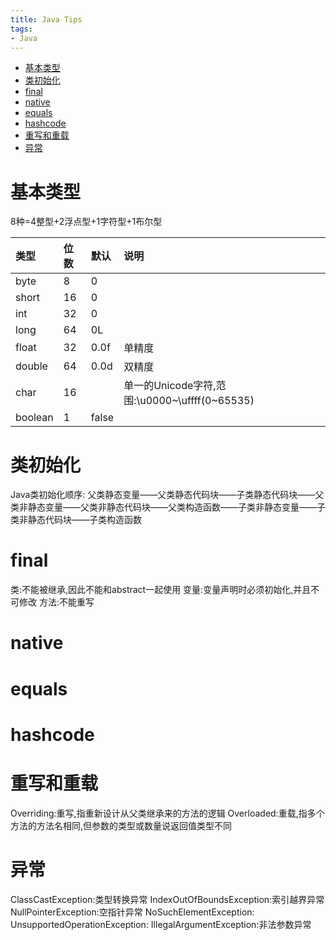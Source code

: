 ```yaml
---
title: Java Tips
tags:
- Java
---
```

<!-- TOC -->

- [基本类型](#基本类型)
- [类初始化](#类初始化)
- [final](#final)
- [native](#native)
- [equals](#equals)
- [hashcode](#hashcode)
- [重写和重载](#重写和重载)
- [异常](#异常)

<!-- /TOC -->

# 基本类型

8种=4整型+2浮点型+1字符型+1布尔型

|类型|位数|默认|说明|
|:--|:--|:--|:--|
|byte|8|0|
|short|16|0|
|int|32|0|
|long|64|0L|
|float|32|0.0f|单精度|
|double|64|0.0d|双精度|
|char|16||单一的Unicode字符,范围:\u0000~\uffff(0~65535)|
|boolean|1|false|

# 类初始化

Java类初始化顺序:
父类静态变量——父类静态代码块——子类静态代码块——父类非静态变量——父类非静态代码块——父类构造函数——子类非静态变量——子类非静态代码块——子类构造函数

# final

类:不能被继承,因此不能和abstract一起使用
变量:变量声明时必须初始化,并且不可修改
方法:不能重写

# native

# equals
# hashcode

# 重写和重载

Overriding:重写,指重新设计从父类继承来的方法的逻辑
Overloaded:重载,指多个方法的方法名相同,但参数的类型或数量说返回值类型不同

# 异常

ClassCastException:类型转换异常
IndexOutOfBoundsException:索引越界异常
NullPointerException:空指针异常
NoSuchElementException:
UnsupportedOperationException:
IllegalArgumentException:非法参数异常